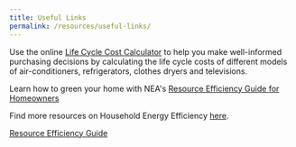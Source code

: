 ```yaml
---
title: Useful Links
permalink: /resources/useful-links/
---
```


Use the online [Life Cycle Cost Calculator](https://www.e2singapore.gov.sg/overview/households/households) to help you make well-informed purchasing decisions by calculating the life cycle costs of different models of air-conditioners, refrigerators, clothes dryers and televisions.

Learn how to green your home with NEA's [Resource Efficiency Guide for Homeowners](https://www.e2singapore.gov.sg/docs/default-source/default-document-library/Resources/Households/Guide.pdf)

Find more resources on Household Energy Efficiency [here](https://www.e2singapore.gov.sg/resources/resources/households-resources).


<a href="/_resources/Resource Efficiency Guide.pdf" target="_blank">Resource Efficiency Guide</a>
